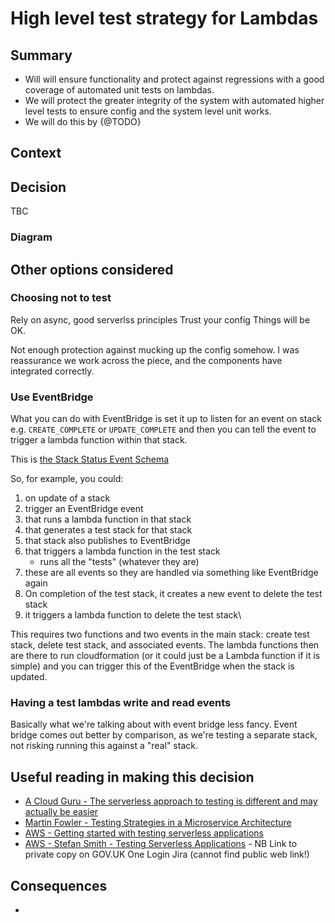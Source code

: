# High level test strategy for Lambdas

## Summary

- Will will ensure functionality and protect against regressions with a good coverage of automated unit tests on lambdas.
- We will protect the greater integrity of the system with automated higher level tests to ensure config and the system level unit works.
- We will do this by {@TODO}

## Context

## Decision

TBC

### Diagram

## Other options considered

### Choosing not to test

Rely on async, good serverlss principles
Trust your config
Things will be OK.

Not enough protection against mucking up the config somehow.
I was reassurance we work across the piece, and the components have integrated correctly.

### Use EventBridge

What you can do with EventBridge is set it up to listen for an event on stack e.g. `CREATE_COMPLETE` or `UPDATE_COMPLETE` and then you can tell the event to trigger a lambda function within that stack.

This is [the Stack Status Event Schema](https://docs.aws.amazon.com/AWSCloudFormation/latest/UserGuide/eventbridge-events.html#schema-stack-status-event)

So, for example, you could:

1. on update of a stack
1. trigger an EventBridge event
1. that runs a lambda function in that stack
1. that generates a test stack for that stack
1. that stack also publishes to EventBridge
1. that triggers a lambda function in the test stack
   - runs all the "tests" (whatever they are)
1. these are all events so they are handled via something like EventBridge again
1. On completion of the test stack, it creates a new event to delete the test stack
1. it triggers a lambda function to delete the test stack\

This requires two functions and two events in the main stack: create test stack, delete test stack, and associated events. The lambda functions then are there to run cloudformation (or it could just be a Lambda function if it is simple) and you can trigger this of the EventBridge when the stack is updated.

### Having a test lambdas write and read events

Basically what we're talking about with event bridge less fancy.
Event bridge comes out better by comparison, as we're testing a separate stack, not risking running this against a "real" stack.

## Useful reading in making this decision

- [A Cloud Guru - The serverless approach to testing is different and may actually be easier](https://acloudguru.com/blog/engineering/testing-and-the-serverless-approach)
- [Martin Fowler - Testing Strategies in a Microservice Architecture](https://martinfowler.com/articles/microservice-testing/)
- [AWS - Getting started with testing serverless applications](https://aws.amazon.com/blogs/compute/getting-started-with-testing-serverless-applications/)
- [AWS - Stefan Smith - Testing Serverless Applications](https://govukverify.atlassian.net/jira/software/c/projects/GUA/boards/195?modal=detail&selectedIssue=GUA-430) - NB Link to private copy on GOV.UK One Login Jira (cannot find public web link!)

## Consequences

-
